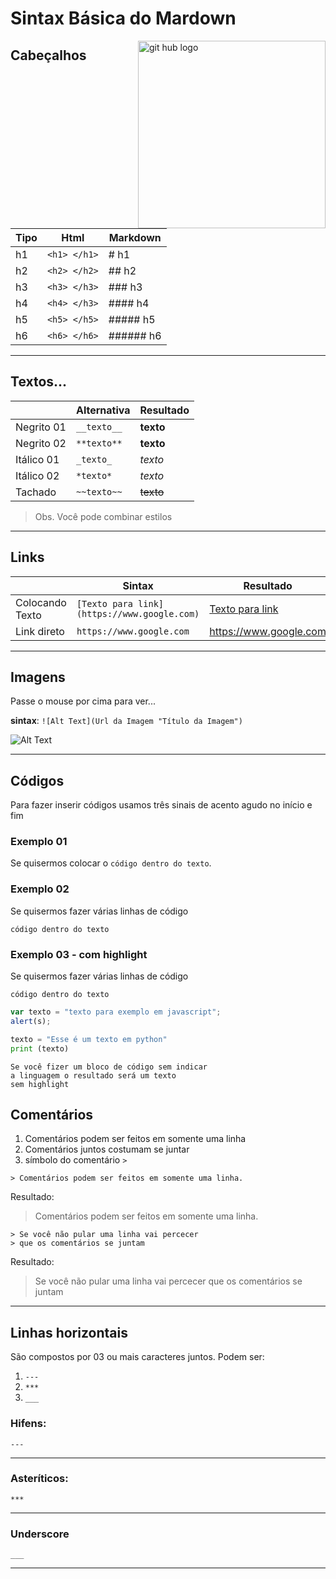 # Sintax Básica do Mardown

<img src=https://cdn2.iconfinder.com/data/icons/boxicons/256/github.png alt="git hub logo" align="right" width="300"> 

## Cabeçalhos

| Tipo  | Html  | Markdown  |
|---|---|---|
| h1  | ```<h1> </h1>```  | # h1  |
| h2  | ```<h2> </h2>```  | ## h2  |
| h3  | ```<h3> </h3>```  | ### h3  |
| h4  | ```<h4> </h3>```  | #### h4 |
| h5  | ```<h5> </h5>```  | ##### h5 |
| h6  | ```<h6> </h6>```  | ###### h6 |

---

## Textos...

|   | Alternativa | Resultado 
|---|---|---|
| Negrito 01  | ```__texto__```|__texto__|  
| Negrito 02  | ```**texto**```|__texto__|  
| Itálico 01  | ```_texto_```|_texto_|  
| Itálico 02  | ```*texto*```|_texto_|  
| Tachado  | ```~~texto~~```|~~texto~~|  

> Obs.  Você pode combinar estilos
---
## Links
|   | Sintax | Resultado| 
|---|---|---|
| Colocando Texto  | ```[Texto para link](https://www.google.com)```|[Texto para link](https://www.google.com)|  
| Link direto  | ```https://www.google.com```|https://www.google.com|  

---
## Imagens

Passe o mouse por cima para ver...

__sintax__: ```![Alt Text](Url da Imagem "Título da Imagem") ```


![Alt Text](https://cdn2.iconfinder.com/data/icons/boxicons/256/github.png "Título da Imagem")

---

## Códigos
Para fazer inserir códigos usamos três sinais de acento agudo no início e fim

### Exemplo 01
Se quisermos colocar o ```código dentro do texto```.

### Exemplo 02
Se quisermos fazer várias linhas de código
```
código dentro do texto
```

### Exemplo 03 - com highlight
Se quisermos fazer várias linhas de código
```
código dentro do texto
```


```javascript
var texto = "texto para exemplo em javascript";
alert(s);
```
 
```python
texto = "Esse é um texto em python"
print (texto)
```
 
```
Se você fizer um bloco de código sem indicar
a linguagem o resultado será um texto
sem highlight
```


## Comentários

1. Comentários podem ser feitos em somente uma linha
2. Comentários juntos costumam se juntar
3. símbolo do comentário ```>``` 

```
> Comentários podem ser feitos em somente uma linha.
```
Resultado:
> Comentários podem ser feitos em somente uma linha.

```
> Se você não pular uma linha vai percecer
> que os comentários se juntam
```
Resultado:
> Se você não pular uma linha vai percecer
> que os comentários se juntam

***

## Linhas horizontais
São compostos por 03 ou mais caracteres juntos.  Podem ser:
1. ```---```  
2. ```***```
3. ```___```

### Hifens: 
```---```

---

### Asteríticos: 
```***```

***

### Underscore 

```___```

___

